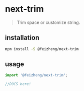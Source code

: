 # next-trim
> Trim space or customize string.

## installation
```bash
npm install -S @feizheng/next-trim
```

## usage
```js
import '@feizheng/next-trim';

//DOCS here!
```
